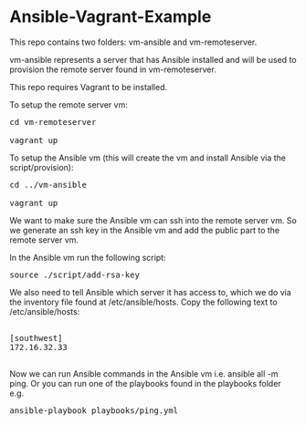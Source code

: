 Ansible-Vagrant-Example
=======================

This repo contains two folders: vm-ansible and vm-remoteserver.

vm-ansible represents a server that has Ansible installed and will be used to provision the remote server found in vm-remoteserver.

This repo requires Vagrant to be installed.

To setup the remote server vm:

<pre>
cd vm-remoteserver

vagrant up
</pre>

To setup the Ansible vm (this will create the vm and install Ansible via the script/provision):

<pre>
cd ../vm-ansible

vagrant up
</pre>

We want to make sure the Ansible vm can ssh into the remote server vm. So we generate an ssh key in the Ansible vm and add the public part to the remote server vm.

In the Ansible vm run the following script:

<pre>
source ./script/add-rsa-key
</pre>

We also need to tell Ansible which server it has access to, which we do via the inventory file found at /etc/ansible/hosts. Copy the following text to /etc/ansible/hosts:

<pre>

[southwest]
172.16.32.33

</pre>

Now we can run Ansible commands in the Ansible vm i.e. ansible all -m ping. Or you can run one of the playbooks found in the playbooks folder e.g.

<pre>
ansible-playbook playbooks/ping.yml
</pre>

